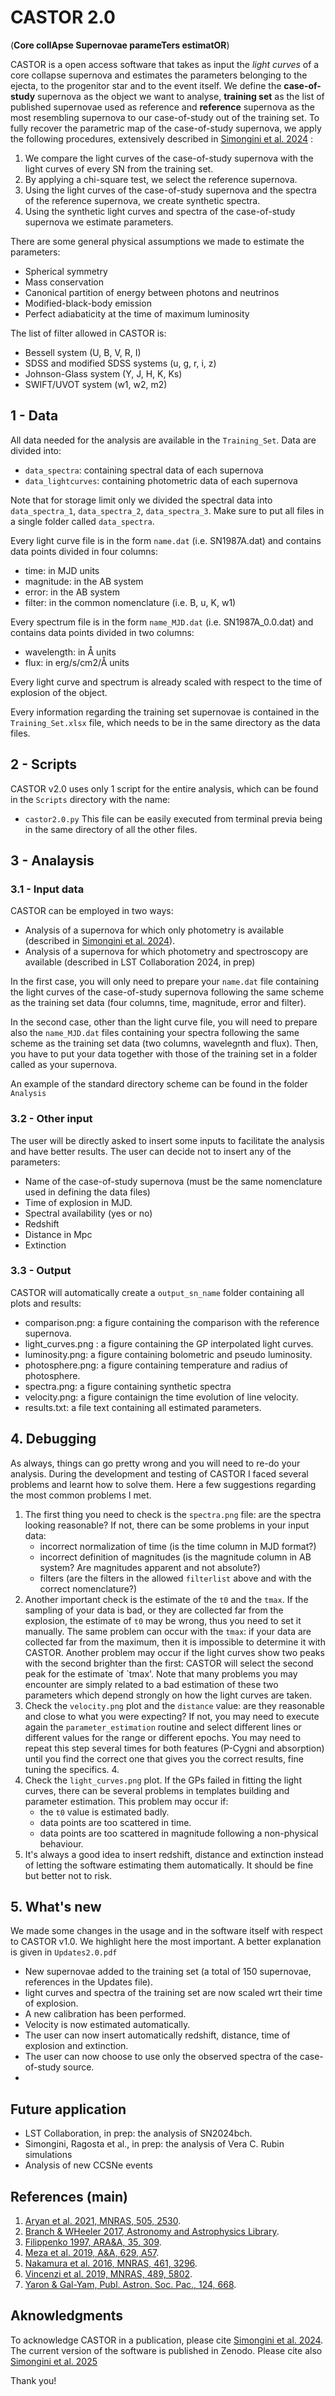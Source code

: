# CASTOR 2.0
(**Core collApse Supernovae parameTers estimatOR**) 

CASTOR is a open access software that takes as input the *light curves* of a core collapse supernova and estimates the parameters belonging to the ejecta, to the progenitor star and to the event itself. We define the **case-of-study** supernova as the object we want to analyse, **training set** as the list of published supernovae used as reference and **reference** supernova as the most resembling supernova to our case-of-study out of the training set. To fully recover the parametric map of the case-of-study supernova, we apply the following procedures, extensively described in [Simongini et al. 2024](https://doi.org/10.1093/mnras/stae1911) : 
1. We compare the light curves of the case-of-study supernova with the light curves of every SN from the training set.
2. By applying a chi-square test, we select the reference supernova.
3. Using the light curves of the case-of-study supernova and the spectra of the reference supernova, we create synthetic spectra.
4. Using the synthetic light curves and spectra of the case-of-study supernova we estimate parameters.

There are some general physical assumptions we made to estimate the parameters:
- Spherical symmetry
- Mass conservation
- Canonical partition of energy between photons and neutrinos
- Modified-black-body emission
- Perfect adiabaticity at the time of maximum luminosity

The list of filter allowed in CASTOR is: 
- Bessell system (U, B, V, R, I)
- SDSS and modified SDSS systems (u, g, r, i, z)
- Johnson-Glass system (Y, J, H, K, Ks)
- SWIFT/UVOT system (w1, w2, m2)

## 1 - Data

All data needed for the analysis are available in the `Training_Set`. Data are divided into:
- `data_spectra`: containing spectral data of each supernova
- `data_lightcurves`: containing photometric data of each supernova

Note that for storage limit only we divided the spectral data into `data_spectra_1`, `data_spectra_2`, `data_spectra_3`. Make sure to put all files in a single folder called `data_spectra`. 

Every light curve file is in the form `name.dat` (i.e. SN1987A.dat) and contains data points divided in four columns: 
- time: in MJD units
- magnitude: in the AB system
- error: in the AB system
- filter: in the common nomenclature (i.e. B, u, K, w1)

Every spectrum file is in the form `name_MJD.dat` (i.e. SN1987A_0.0.dat) and contains data points divided in two columns: 
- wavelength: in Å units
- flux: in erg/s/cm2/Å units

Every light curve and spectrum is already scaled with respect to the time of explosion of the object. 

Every information regarding the training set supernovae is contained in the `Training_Set.xlsx` file, which needs to be in the same directory as the data files. 

## 2 - Scripts 

CASTOR v2.0 uses only 1 script for the entire analysis, which can be found in the `Scripts` directory with the name: 
- `castor2.0.py`
This file can be easily executed from terminal previa being in the same directory of all the other files. 

## 3 - Analaysis  

### 3.1 - Input data 

CASTOR can be employed in two ways: 
- Analysis of a supernova for which only photometry is available (described in [Simongini et al. 2024](https://doi.org/10.1093/mnras/stae1911)). 
- Analysis of a supernova for which photometry and spectroscopy are available (described in LST Collaboration 2024, in prep)

In the first case, you will only need to prepare your `name.dat` file containing the light curves of the case-of-study supernova following the same scheme as the training set data (four columns, time, magnitude, error and filter). 

In the second case, other than the light curve file, you will need to prepare also the `name_MJD.dat` files containing your spectra following the same scheme as the training set data (two columns, wavelegnth and flux). Then, you have to put your data together with those of the training set in a folder called as your supernova. 

An example of the standard directory scheme can be found in the folder `Analysis`

### 3.2 - Other input

The user will be directly asked to insert some inputs to facilitate the analysis and have better results. The user can decide not to insert any of the parameters:
- Name of the case-of-study supernova (must be the same nomenclature used in defining the data files)
- Time of explosion in MJD.
- Spectral availability (yes or no)
- Redshift
- Distance in Mpc
- Extinction 

### 3.3 - Output 

CASTOR will automatically create a `output_sn_name` folder containing all plots and results: 
- comparison.png: a figure containing the comparison with the reference supernova.
- light_curves.png : a figure containing the GP interpolated light curves.
- luminosity.png: a figure containing bolometric and pseudo luminosity.
- photosphere.png: a figure containing temperature and radius of photosphere.
- spectra.png: a figure containing synthetic spectra
- velocity.png: a figure containign the time evolution of line velocity.
- results.txt: a file text containing all estimated parameters. 


## 4. Debugging 

As always, things can go pretty wrong and you will need to re-do your analysis. During the development and testing of CASTOR I faced several problems and learnt how to solve them. Here a few suggestions regarding the most common problems I met. 

1. The first thing you need to check is the `spectra.png` file: are the spectra looking reasonable? If not, there can be some problems in your input data:
     - incorrect normalization of time (is the time column in MJD format?)
     - incorrect definition of magnitudes (is the magnitude column in AB system? Are magnitudes apparent and not absolute?)
     - filters (are the filters in the allowed `filterlist` above and with the correct nomenclature?)
2. Another important check is the estimate of the `t0` and the `tmax`. If the sampling of your data is bad, or they are collected far from the explosion, the estimate of `t0` may be wrong, thus you need to set it manually. The same problem can occur with the `tmax`: if your data are collected far from the maximum, then it is impossible to determine it with CASTOR. Another problem may occur if the light curves show two peaks with the second brighter than the first: CASTOR will select the second peak for the estimate of `tmax'. Note that many problems you may encounter are simply related to a bad estimation of these two parameters which depend strongly on how the light curves are taken.
3. Check the `velocity.png` plot and the `distance` value: are they reasonable and close to what you were expecting? If not, you may need to execute again the `parameter_estimation` routine and select different lines or different values for the range or different epochs. You may need to repeat this step several times for both features (P-Cygni and absorption) until you find the correct one that gives you the correct results, fine tuning the specifics. 4.
6. Check the `light_curves.png` plot. If the GPs failed in fitting the light curves, there can be several problems in templates building and parameter estimation. This problem may occur if:
   - the `t0` value is estimated badly.
   - data points are too scattered in time.
   - data points are too scattered in magnitude following a non-physical behaviour.
7. It's always a good idea to insert redshift, distance and extinction instead of letting the software estimating them automatically. It should be fine but better not to risk. 

## 5. What's new
We made some changes in the usage and in the software itself with respect to CASTOR v1.0. We highlight here the most important. A better explanation is given in `Updates2.0.pdf`
* New supernovae added to the training set (a total of 150 supernovae, references in the Updates file). 
* light curves and spectra of the training set are now scaled wrt their time of explosion. 
* A new calibration has been performed.
* Velocity is now estimated automatically.
* The user can now insert automatically redshift, distance, time of explosion and extinction.
* The user can now choose to use only the observed spectra of the case-of-study source.
* 



## Future application 
* LST Collaboration, in prep: the analysis of SN2024bch.
* Simongini, Ragosta et al., in prep: the analysis of Vera C. Rubin simulations
* Analysis of new CCSNe events 



## References (main)

1. [Aryan et al. 2021, MNRAS, 505, 2530](10.1093/mnras/stab1379).
2. [Branch & WHeeler 2017, Astronomy and Astrophysics Library](10.1007/978-3-662-55054-0).
3. [Filippenko 1997, ARA&A, 35, 309](10.1086/309659).
4. [Meza et al. 2019, A&A, 629, A57](10.1051/0004-6361/201834972).
5. [Nakamura et al. 2016, MNRAS, 461, 3296](10.1093/mnras/stw1453).
6. [Vincenzi et al. 2019, MNRAS, 489, 5802](10.1093/mnras/stz2448).
7. [Yaron & Gal-Yam, Publ. Astron. Soc. Pac., 124, 668](10.1086/666656).

## Aknowledgments

To acknowledge CASTOR in a publication, please cite [Simongini et al. 2024](https://doi.org/10.1093/mnras/stae1911). 
The current version of the software is published in Zenodo. Please cite also [Simongini et al. 2025](https://doi.org/10.5281/zenodo.14761308)

Thank you!









